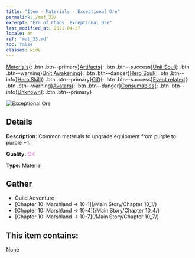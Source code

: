 ```yaml
---
title: "Item - Materials - Exceptional Ore"
permalink: /mat_33/
excerpt: "Era of Chaos  Exceptional Ore"
last_modified_at: 2021-04-27
locale: en
ref: "mat_33.md"
toc: false
classes: wide
---
```

 [Materials](/Items/){: .btn .btn--primary}[Artifacts](/Items/Artifacts/){: .btn .btn--success}[Unit Soul](/Items/UnitSoul/){: .btn .btn--warning}[Unit Awakening](/Items/UnitAwakening/){: .btn .btn--danger}[Hero Soul](/Items/HeroSoul/){: .btn .btn--info}[Hero Skill](/Items/HeroSkill/){: .btn .btn--primary}[Gift](/Items/Gift/){: .btn .btn--success}[Event related](/Items/Events/){: .btn .btn--warning}[Avatars](/Items/Avatars/){: .btn .btn--danger}[Consumables](/Items/Consumables/){: .btn .btn--info}[Unknown](/Items/Unknown/){: .btn .btn--primary}

 ![Exceptional Ore](/images/t/i_cailiao_kuangshi2.png)

## Details
 **Description:** Common materials to upgrade equipment from purple to purple +1.

 **Quality:** <span style="color: #DA70D6">OK</span>

 **Type:** Material

## Gather

*    Guild Adventure 
*    [Chapter 10: Marshland -> 10-1](/Main Story/Chapter 10_1/) 
*    [Chapter 10: Marshland -> 10-4](/Main Story/Chapter 10_4/) 
*    [Chapter 10: Marshland -> 10-7](/Main Story/Chapter 10_7/) 

## This item contains:

  None

